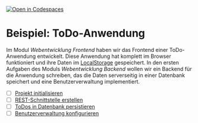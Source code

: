 [![Open in Codespaces](https://classroom.github.com/assets/launch-codespace-f4981d0f882b2a3f0472912d15f9806d57e124e0fc890972558857b51b24a6f9.svg)](https://classroom.github.com/open-in-codespaces?assignment_repo_id=10412165)
# Beispiel: ToDo-Anwendung

Im Modul *Webentwicklung Frontend* haben wir das Frontend einer ToDo-Anwendung entwickelt. Diese Anwendung hat komplett im Browser funktioniert und ihre
Daten im [LocalStorage](https://developer.mozilla.org/en-US/docs/Web/API/Window/localStorage) gespeichert.
In den ersten Aufgaben des Moduls *Webentwicklung Backend* wollen wir ein Backend für die Anwendung schreiben, das die Daten serverseitig in einer
Datenbank speichert und eine Benutzerverwaltung implementiert.

- [ ] [Projekt initialisieren](backend/exercise0.md)
- [ ] [REST-Schnittstelle erstellen](backend/exercise1.md)
- [ ] [ToDos in Datenbank persistieren](backend/exercise2.md)
- [ ] [Benutzerverwaltung konfigurieren](backend/exercise3.md)

